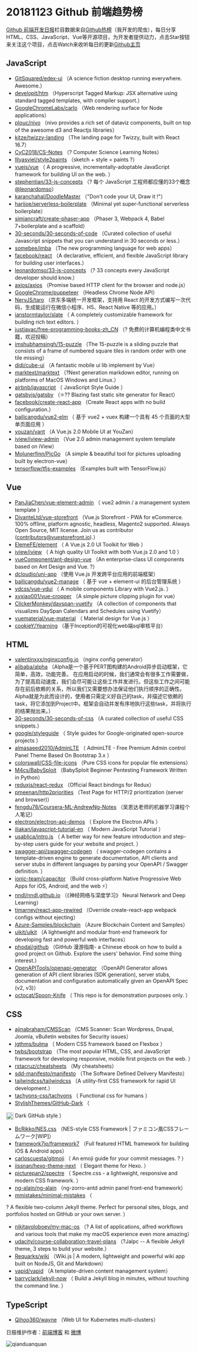 # 20181123 Github 前端趋势榜

[Github 前端开发日报](http://caibaojian.com/c/news)栏目数据来自[Github热榜](http://news.caibaojian.com/)（我开发的爬虫），每日分享HTML、CSS、JavaScript、Vue等开源项目，为开发者提供动力，点击Star按钮来关注这个项目，点击Watch来收听每日的更新[Github主页](https://github.com/kujian/githubTrending)
## JavaScript

* [GitSquared/edex-ui](https://github.com/GitSquared/edex-ui) （A science fiction desktop running everywhere. Awesome.）
* [developit/htm](https://github.com/developit/htm) （Hyperscript Tagged Markup: JSX alternative using standard tagged templates, with compiler support.）
* [GoogleChromeLabs/carlo](https://github.com/GoogleChromeLabs/carlo) （Web rendering surface for Node applications）
* [plouc/nivo](https://github.com/plouc/nivo) （nivo provides a rich set of dataviz components, built on top of the awesome d3 and Reactjs libraries）
* [kitze/twizzy-landing](https://github.com/kitze/twizzy-landing) （The landing page for Twizzy, built with React 16.7）
* [CyC2018/CS-Notes](https://github.com/CyC2018/CS-Notes) （? Computer Science Learning Notes）
* [lllyasviel/style2paints](https://github.com/lllyasviel/style2paints) （sketch + style = paints ?）
* [vuejs/vue](https://github.com/vuejs/vue) （
        A progressive, incrementally-adoptable JavaScript framework for building UI on the web.
      ）
* [stephentian/33-js-concepts](https://github.com/stephentian/33-js-concepts) （? 每个 JavaScript 工程师都应懂的33个概念 <a class="user-mention" href="https://github.com/leonardomso">@leonardomso</a>）
* [karanchahal/DoodleMaster](https://github.com/karanchahal/DoodleMaster) （"Don't code your UI, Draw it !"）
* [harijoe/serverless-boilerplate](https://github.com/harijoe/serverless-boilerplate) （Minimal yet super-functional serverless boilerplate）
* [simiancraft/create-phaser-app](https://github.com/simiancraft/create-phaser-app) （Phaser 3, Webpack 4, Babel 7+boilerplate and a scaffold）
* [30-seconds/30-seconds-of-code](https://github.com/30-seconds/30-seconds-of-code) （Curated collection of useful Javascript snippets that you can understand in 30 seconds or less.）
* [somebee/imba](https://github.com/somebee/imba) （The new programming language for web apps）
* [facebook/react](https://github.com/facebook/react) （A declarative, efficient, and flexible JavaScript library for building user interfaces.）
* [leonardomso/33-js-concepts](https://github.com/leonardomso/33-js-concepts) （? 33 concepts every JavaScript developer should know.）
* [axios/axios](https://github.com/axios/axios) （Promise based HTTP client for the browser and node.js）
* [GoogleChrome/puppeteer](https://github.com/GoogleChrome/puppeteer) （Headless Chrome Node API）
* [NervJS/taro](https://github.com/NervJS/taro) （京东多端统一开发框架，支持用 React 的开发方式编写一次代码，生成能运行在微信小程序、H5、React Native 等的应用。）
* [ianstormtaylor/slate](https://github.com/ianstormtaylor/slate) （
        A completely customizable framework for building rich text editors.
      ）
* [justjavac/free-programming-books-zh_CN](https://github.com/justjavac/free-programming-books-zh_CN) （? 免费的计算机编程类中文书籍，欢迎投稿）
* [imshubhamsingh/15-puzzle](https://github.com/imshubhamsingh/15-puzzle) （The 15-puzzle is a sliding puzzle that consists of a frame of numbered square tiles in random order with one tile missing）
* [didi/cube-ui](https://github.com/didi/cube-ui) （A fantastic mobile ui lib implement by Vue）
* [marktext/marktext](https://github.com/marktext/marktext) （?Next generation markdown editor, running on platforms of MacOS Windows and Linux.）
* [airbnb/javascript](https://github.com/airbnb/javascript) （
        JavaScript Style Guide
      ）
* [gatsbyjs/gatsby](https://github.com/gatsbyjs/gatsby) （⚛️?? Blazing fast static site generator for React）
* [facebook/create-react-app](https://github.com/facebook/create-react-app) （Create React apps with no build configuration.）
* [bailicangdu/vue2-elm](https://github.com/bailicangdu/vue2-elm) （
        基于 vue2 + vuex 构建一个具有 45 个页面的大型单页面应用
      ）
* [youzan/vant](https://github.com/youzan/vant) （A Vue.js 2.0 Mobile UI at YouZan）
* [iview/iview-admin](https://github.com/iview/iview-admin) （Vue 2.0 admin management system template based on iView）
* [Molunerfinn/PicGo](https://github.com/Molunerfinn/PicGo) （A simple &amp; beautiful tool for pictures uploading built by electron-vue）
* [tensorflow/tfjs-examples](https://github.com/tensorflow/tfjs-examples) （Examples built with TensorFlow.js）

## Vue

* [PanJiaChen/vue-element-admin](https://github.com/PanJiaChen/vue-element-admin) （
        vue2 admin / a management system template
      ）
* [DivanteLtd/vue-storefront](https://github.com/DivanteLtd/vue-storefront) （Vue.js Storefront - PWA for eCommerce. 100% offline, platform agnostic, headless, Magento2 supported. Always Open Source, MIT license. Join us as contributor (contributors@vuestorefront.io).）
* [ElemeFE/element](https://github.com/ElemeFE/element) （
        A Vue.js 2.0 UI Toolkit for Web
      ）
* [iview/iview](https://github.com/iview/iview) （
        A high quality UI Toolkit with both Vue.js 2.0 and 1.0
      ）
* [vueComponent/ant-design-vue](https://github.com/vueComponent/ant-design-vue) （An enterprise-class UI components based on Ant Design and Vue. ?）
* [dcloudio/uni-app](https://github.com/dcloudio/uni-app) （使用 Vue.js 开发跨平台应用的前端框架）
* [bailicangdu/vue2-manage](https://github.com/bailicangdu/vue2-manage) （
        基于 vue + element-ui 的后台管理系统
      ）
* [ydcss/vue-ydui](https://github.com/ydcss/vue-ydui) （
        A mobile components Library with Vue2.js.
      ）
* [xyxiao001/vue-cropper](https://github.com/xyxiao001/vue-cropper) （A simple picture clipping plugin for vue）
* [ClickerMonkey/dayspan-vuetify](https://github.com/ClickerMonkey/dayspan-vuetify) （A collection of components that visualizes DaySpan Calendars and Schedules using Vuetify）
* [vuematerial/vue-material](https://github.com/vuematerial/vue-material) （
        Material design for Vue.js
      ）
* [cookieY/Yearning](https://github.com/cookieY/Yearning) （基于Inception的可视化web端sql审核平台）

## HTML

* [valentinxxx/nginxconfig.io](https://github.com/valentinxxx/nginxconfig.io) （nginx config generator）
* [alibaba/alpha](https://github.com/alibaba/alpha) （Alpha是一个基于PERT图构建的Android异步启动框架，它简单，高效，功能完善。 在应用启动的时候，我们通常会有很多工作需要做，为了提高启动速度，我们会尽可能让这些工作并发进行。但这些工作之间可能存在前后依赖的关系，所以我们又需要想办法保证他们执行顺序的正确性。Alpha就是为此而设计的，使用者只需定义好自己的task，并描述它依赖的task，将它添加到Project中。框架会自动并发有序地执行这些task，并将执行的结果抛出来。）
* [30-seconds/30-seconds-of-css](https://github.com/30-seconds/30-seconds-of-css) （A curated collection of useful CSS snippets.）
* [google/styleguide](https://github.com/google/styleguide) （
        Style guides for Google-originated open-source projects
      ）
* [almasaeed2010/AdminLTE](https://github.com/almasaeed2010/AdminLTE) （
        AdminLTE - Free Premium Admin control Panel Theme Based On Bootstrap 3.x
      ）
* [colorswall/CSS-file-icons](https://github.com/colorswall/CSS-file-icons) （Pure CSS icons for popular file extensions）
* [M4cs/BabySploit](https://github.com/M4cs/BabySploit) （BabySploit Beginner Pentesting Framework Written in Python）
* [reduxjs/react-redux](https://github.com/reduxjs/react-redux) （Official React bindings for Redux）
* [pmeenan/http2priorities](https://github.com/pmeenan/http2priorities) （Test Page for HTTP/2 prioritization (server and browser)）
* [fengdu78/Coursera-ML-AndrewNg-Notes](https://github.com/fengdu78/Coursera-ML-AndrewNg-Notes) （吴恩达老师的机器学习课程个人笔记）
* [electron/electron-api-demos](https://github.com/electron/electron-api-demos) （
        Explore the Electron APIs
      ）
* [iliakan/javascript-tutorial-en](https://github.com/iliakan/javascript-tutorial-en) （
        Modern JavaScript Tutorial 
      ）
* [usablica/intro.js](https://github.com/usablica/intro.js) （
        A better way for new feature introduction and step-by-step users guide for your website and project.
      ）
* [swagger-api/swagger-codegen](https://github.com/swagger-api/swagger-codegen) （
        swagger-codegen contains a template-driven engine to generate documentation, API clients and server stubs in different languages by parsing your OpenAPI / Swagger definition.
      ）
* [ionic-team/capacitor](https://github.com/ionic-team/capacitor) （Build cross-platform Native Progressive Web Apps for iOS, Android, and the web ⚡️）
* [nndl/nndl.github.io](https://github.com/nndl/nndl.github.io) （《神经网络与深度学习》 Neural Network and Deep Learning）
* [timarney/react-app-rewired](https://github.com/timarney/react-app-rewired) （Override create-react-app webpack configs without ejecting）
* [Azure-Samples/blockchain](https://github.com/Azure-Samples/blockchain) （Azure Blockchain Content and Samples）
* [uikit/uikit](https://github.com/uikit/uikit) （A lightweight and modular front-end framework for developing fast and powerful web interfaces）
* [phodal/github](https://github.com/phodal/github) （GitHub 漫游指南- a Chinese ebook on how to build a good project on Github. Explore the users' behavior. Find some thing interest.）
* [OpenAPITools/openapi-generator](https://github.com/OpenAPITools/openapi-generator) （OpenAPI Generator allows generation of API client libraries (SDK generation), server stubs, documentation and configuration automatically given an OpenAPI Spec (v2, v3)）
* [octocat/Spoon-Knife](https://github.com/octocat/Spoon-Knife) （
        This repo is for demonstration purposes only.
      ）

## CSS

* [ajinabraham/CMSScan](https://github.com/ajinabraham/CMSScan) （CMS Scanner: Scan Wordpress, Drupal, Joomla, vBulletin websites for Security issues）
* [jgthms/bulma](https://github.com/jgthms/bulma) （
        Modern CSS framework based on Flexbox
      ）
* [twbs/bootstrap](https://github.com/twbs/bootstrap) （The most popular HTML, CSS, and JavaScript framework for developing responsive, mobile first projects on the web.
      ）
* [rstacruz/cheatsheets](https://github.com/rstacruz/cheatsheets) （My cheatsheets）
* [sdd-manifesto/manifesto](https://github.com/sdd-manifesto/manifesto) （The Software Defined Delivery Manifesto）
* [tailwindcss/tailwindcss](https://github.com/tailwindcss/tailwindcss) （A utility-first CSS framework for rapid UI development.）
* [tachyons-css/tachyons](https://github.com/tachyons-css/tachyons) （
        Functional css for humans
      ）
* [StylishThemes/GitHub-Dark](https://github.com/StylishThemes/GitHub-Dark) （
        
<img class="emoji" title=":octocat:" alt=":octocat:" src="https://assets-cdn.github.com/images/icons/emoji/octocat.png" height="20" width="20" align="absmiddle"> Dark GitHub style
      ）
* [BcRikko/NES.css](https://github.com/BcRikko/NES.css) （NES-style CSS Framework | ファミコン風CSSフレームワーク[WIP]）
* [framework7io/framework7](https://github.com/framework7io/framework7) （Full featured HTML framework for building iOS &amp; Android apps）
* [carloscuesta/gitmoji](https://github.com/carloscuesta/gitmoji) （
        An emoji guide for your commit messages. ? 
      ）
* [iissnan/hexo-theme-next](https://github.com/iissnan/hexo-theme-next) （
        Elegant theme for Hexo. 
      ）
* [picturepan2/spectre](https://github.com/picturepan2/spectre) （
        Spectre.css - a lightweight, responsive and modern CSS framework.
      ）
* [ng-alain/ng-alain](https://github.com/ng-alain/ng-alain) （ng-zorro-antd admin panel front-end framework）
* [mmistakes/minimal-mistakes](https://github.com/mmistakes/minimal-mistakes) （
        
? A flexible two-column Jekyll theme. Perfect for personal sites, blogs, and portfolios hosted on GitHub or your own server.
      ）
* [nikitavoloboev/my-mac-os](https://github.com/nikitavoloboev/my-mac-os) （? A list of applications, alfred workflows and various tools that make my macOS experience even more amazing）
* [udacity/course-collaboration-travel-plans](https://github.com/udacity/course-collaboration-travel-plans) （?Jalpc -- A flexible Jekyll theme, 3 steps to build your website.）
* [Requarks/wiki](https://github.com/Requarks/wiki) （Wiki.js | A modern, lightweight and powerful wiki app built on NodeJS, Git and Markdown）
* [vapid/vapid](https://github.com/vapid/vapid) （A template-driven content management system）
* [barryclark/jekyll-now](https://github.com/barryclark/jekyll-now) （
        Build a Jekyll blog in minutes, without touching the command line.
      ）

## TypeScript

* [Qihoo360/wayne](https://github.com/Qihoo360/wayne) （Web UI for Kubernetes multi-clusters）


日报维护作者：[前端博客](http://caibaojian.com/) 和 [微博](http://caibaojian.com/go/weibo)

![qianduanquan](https://user-images.githubusercontent.com/3055447/38468989-651132ac-3b80-11e8-8e6b-15122322a9d7.png)
